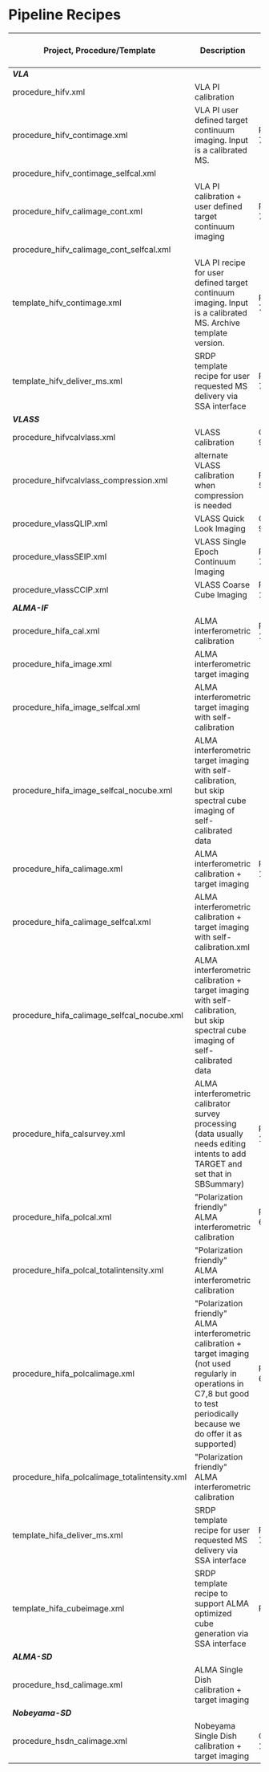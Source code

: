 # Pipeline Recipes

| Project, Procedure/Template | Description | NRAO-JIRA Ticket |
|----------|----------|----------|
| ***VLA*** | | |
| procedure_hifv.xml | VLA PI calibration |  |
| procedure_hifv_contimage.xml | VLA PI user defined target continuum imaging. Input is a calibrated MS. | PIPE-784 |
| procedure_hifv_contimage_selfcal.xml | | |
| procedure_hifv_calimage_cont.xml | VLA PI calibration + user defined target continuum imaging | PIPE-783 |
| procedure_hifv_calimage_cont_selfcal.xml | | |
| template_hifv_contimage.xml | VLA PI recipe for user defined target continuum imaging. Input is a calibrated MS. Archive template version. | PIPE-731 |
| template_hifv_deliver_ms.xml | SRDP template recipe for user requested MS delivery via SSA interface | PIPE-72 |
| ***VLASS*** | | |
| procedure_hifvcalvlass.xml | VLASS calibration | CAS-9625 |
| procedure_hifvcalvlass_compression.xml | alternate VLASS calibration when compression is needed | PIPE-506 |
| procedure_vlassQLIP.xml | VLASS Quick Look Imaging | CAS-9631 |
| procedure_vlassSEIP.xml | VLASS Single Epoch Continuum Imaging | PIPE-718 |
| procedure_vlassCCIP.xml | VLASS Coarse Cube Imaging | PIPE-1357 |
| ***ALMA-IF*** | | |
| procedure_hifa_cal.xml | ALMA interferometric calibration | PIPE-1590 |
| procedure_hifa_image.xml | ALMA interferometric target imaging |  |
| procedure_hifa_image_selfcal.xml | ALMA interferometric target imaging with self-calibration | |
| procedure_hifa_image_selfcal_nocube.xml | ALMA interferometric target imaging with self-calibration, but skip spectral cube imaging of self-calibrated data | |
| procedure_hifa_calimage.xml | ALMA interferometric calibration + target imaging | PIPE-1590 |
| procedure_hifa_calimage_selfcal.xml | ALMA interferometric calibration + target imaging with self-calibration.xml | |
| procedure_hifa_calimage_selfcal_nocube.xml | ALMA interferometric calibration + target imaging with self-calibration, but skip spectral cube imaging of self-calibrated data | |
| procedure_hifa_calsurvey.xml | ALMA interferometric calibrator survey processing (data usually needs editing intents to add TARGET and set that in SBSummary) | PIPE-1590 |
| procedure_hifa_polcal.xml | "Polarization friendly" ALMA interferometric calibration | PIPE-606 |
| procedure_hifa_polcal_totalintensity.xml | "Polarization friendly" ALMA interferometric calibration | |
| procedure_hifa_polcalimage.xml | "Polarization friendly" ALMA interferometric calibration + target imaging (not used regularly in operations in C7,8 but good to test periodically because we do offer it as supported) | PIPE-606 |
| procedure_hifa_polcalimage_totalintensity.xml | "Polarization friendly" ALMA interferometric calibration | |
| template_hifa_deliver_ms.xml | SRDP template recipe for user requested MS delivery via SSA interface | PIPE-72 |
| template_hifa_cubeimage.xml | SRDP template recipe to support ALMA optimized cube generation via SSA interface | PIPE-2
| ***ALMA-SD*** | | |
| procedure_hsd_calimage.xml | ALMA Single Dish calibration + target imaging |  |
| ***Nobeyama-SD*** | | |
| procedure_hsdn_calimage.xml | Nobeyama Single Dish calibration + target imaging | CAS-10763 |
